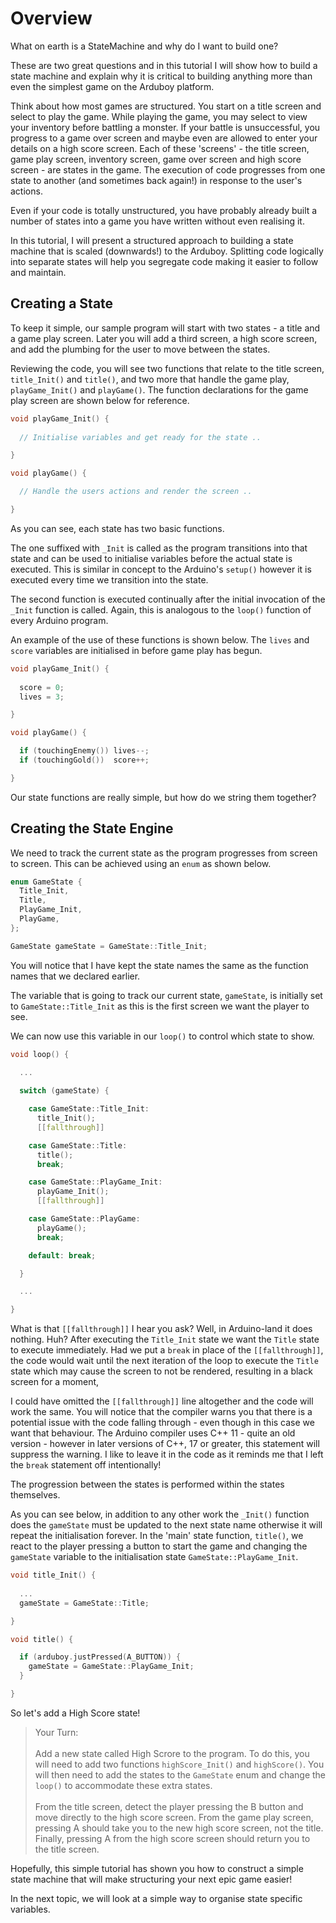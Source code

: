# Overview

What on earth is a StateMachine and why do I want to build one?

These are two great questions and in this tutorial I will show how to build a state machine and explain why it is critical to building anything more than even the simplest game on the Arduboy platform.

Think about how most games are structured.  You start on a title screen and select to play the game.  While playing the game, you may select to view your inventory before battling a monster.  If your battle is unsuccessful, you progress to a game over screen and maybe even are allowed to enter your details on a high score screen.  Each of these 'screens' - the title screen, game play screen, inventory screen, game over screen and high score screen - are states in the game.  The execution of code progresses from one state to another (and sometimes back again!) in response to the user's actions.

Even if your code is totally unstructured, you have probably already built a number of states into a game you have written without even realising it.

In this tutorial, I will present a structured approach to building a state machine that is scaled (downwards!) to the Arduboy.  Splitting code logically into separate states will help you segregate code making it easier to follow and maintain.
  


## Creating a State

To keep it simple, our sample program will start with two states - a title and a game play screen.  Later you will add a third screen, a high score screen, and add the plumbing for the user to move between the states.


Reviewing the code, you will see two functions that relate to the title screen, `title_Init()` and `title()`, and two more that handle the game play, `playGame_Init()` and `playGame()`.  The function declarations for the game play screen are shown below for reference.

```cpp
void playGame_Init() {
  
  // Initialise variables and get ready for the state ..

}

void playGame() {

  // Handle the users actions and render the screen ..

}
```

As you can see, each state has two basic functions.  

The one suffixed with `_Init` is called as the program transitions into that state and can be used to initialise variables before the actual state is executed.  This is similar in concept to the Arduino's `setup()` however it is executed every time we transition into the state.

The second function is executed continually after the initial invocation of the `_Init` function is called.  Again, this is analogous to the `loop()` function of every Arduino program.

An example of the use of these functions is shown below.  The `lives` and `score` variables are initialised in before game play has begun.

```cpp
void playGame_Init() {
  
  score = 0;
  lives = 3;

}

void playGame() {

  if (touchingEnemy()) lives--;
  if (touchingGold())  score++;

}
```

Our state functions are really simple, but how do we string them together?

## Creating the State Engine

We need to track the current state as the program progresses from screen to screen.  This can be achieved using an `enum` as shown below.  

```cpp
enum GameState {
  Title_Init,
  Title,
  PlayGame_Init,
  PlayGame,
};

GameState gameState = GameState::Title_Init;
```

You will notice that I have kept the state names the same as the function names that we declared earlier.  

The variable that is going to track our current state, `gameState`, is initially set to `GameState::Title_Init` as this is the first screen we want the player to see.

We can now use this variable in our `loop()` to control which state to show.


```cpp
void loop() {

  ...
  
  switch (gameState) {

    case GameState::Title_Init:
      title_Init();
      [[fallthrough]]

    case GameState::Title:
      title();
      break;

	case GameState::PlayGame_Init: 
      playGame_Init();
      [[fallthrough]]

	case GameState::PlayGame: 
	  playGame();
	  break;

	default: break;	

  }

  ...

}
```

What is that `[[fallthrough]]` I hear you ask?  Well, in Arduino-land it does nothing.  Huh?  After executing the `Title_Init` state we want the `Title` state to execute immediately.  Had we put a `break` in place of the `[[fallthrough]]`, the code would wait until the next iteration of the loop to execute the `Title` state which may cause the screen to not be rendered, resulting in a black screen for a moment,

I could have omitted the `[[fallthrough]]` line altogether and the code will work the same.  You will notice that the compiler warns you that there is a potential issue with the code falling through - even though in this case we want that behaviour.  The Arduino compiler uses C++ 11 - quite an old version - however in later versions of C++, 17 or greater, this statement will suppress the warning.  I like to leave it in the code as it reminds me that I left the `break` statement off intentionally!

The progression between the states is performed within the states themselves.

As you can see below, in addition to any other work the `_Init()` function does the `gameState` must be updated to the next state name otherwise it will repeat the initialisation forever.  In the 'main' state function, `title()`, we react to the player pressing a button to start the game and changing the `gameState` variable to the initialisation state `GameState::PlayGame_Init`.

```cpp
void title_Init() {
  
  ...
  gameState = GameState::Title;

}

void title() {

  if (arduboy.justPressed(A_BUTTON)) {
    gameState = GameState::PlayGame_Init;
  }

}
```

So let's add a High Score state!

> Your Turn:<br/><br/>
> Add a new state called High Scrore to the program.  To do this, you will need to add two functions `highScore_Init()` and `highScore()`.  You will then need to add the states to the `GameState` enum and change the `loop()` to accommodate these extra states.<br/><br/>
> From the title screen, detect the player pressing the B button and move directly to the high score screen.  From the game play screen, pressing A should take you to the new high score screen, not the title.  Finally, pressing A from the high score screen should return you to the title screen.

Hopefully, this simple tutorial has shown you how to construct a simple state machine that will make structuring your next epic game easier!

In the next topic, we will look at a simple way to organise state specific variables.